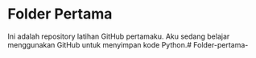 # Folder Pertama
Ini adalah repository latihan GitHub pertamaku. Aku sedang belajar menggunakan GitHub untuk menyimpan kode Python.# Folder-pertama-
